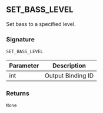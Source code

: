 ## SET\_BASS\_LEVEL

Set bass to a specified level.


### Signature

`SET_BASS_LEVEL`


| Parameter | Description |
| --- | --- |
| int | Output Binding ID |


### Returns

`None`